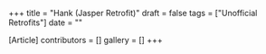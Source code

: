 +++
title = "Hank (Jasper Retrofit)"
draft = false
tags = ["Unofficial Retrofits"]
date = ""

[Article]
contributors = []
gallery = []
+++
